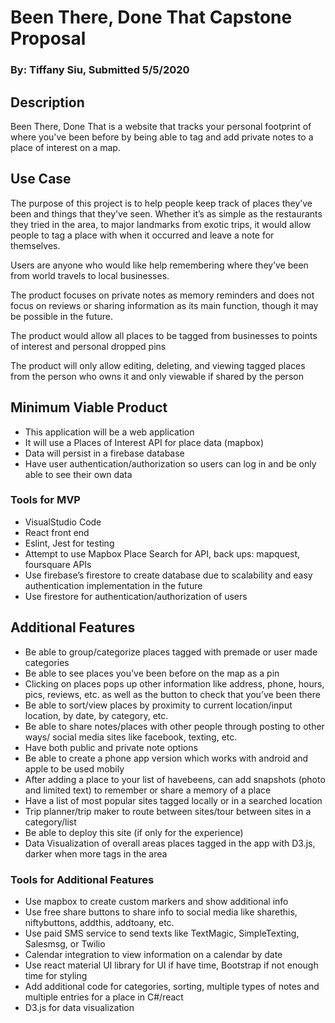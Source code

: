 # Been There, Done That Capstone Proposal
### By: Tiffany Siu, Submitted 5/5/2020

## Description
Been There, Done That is a website that tracks your personal footprint of where you've been before by being able to tag and add private notes to a place of interest on a map.

## Use Case
The purpose of this project is to help people keep track of places they’ve been and things that they’ve seen.  Whether it’s as simple as the restaurants they tried in the area, to major landmarks from exotic trips, it would allow people to tag a place with when it occurred and leave a note for themselves.

Users are anyone who would like help remembering where they’ve been from world travels to local businesses.

The product focuses on private notes as memory reminders and does not focus on reviews or sharing information as its main function, though it may be possible in the future.

The product would allow all places to be tagged from businesses to points of interest and personal dropped pins

The product will only allow editing, deleting, and viewing tagged places  from the person who owns it and only viewable if shared by the person

## Minimum Viable Product
 * This application will be a web application
 * It will use a Places of Interest API for place data (mapbox)
 * Data will persist in a firebase database
 * Have user authentication/authorization so users can log in and be only able to see their own data

### Tools for MVP
 * VisualStudio Code
 * React front end 
 * Eslint, Jest for testing
 * Attempt to use Mapbox Place Search for API, back ups: mapquest, foursquare APIs
 * Use firebase’s firestore to create database due to scalability and easy authentication implementation in the future
 * Use firestore for authentication/authorization of users

## Additional Features

 * Be able to group/categorize places tagged with premade or user made categories
 * Be able to see places you’ve been before on the map as a pin
 * Clicking on places pops up other information like address, phone, hours, pics, reviews, etc. as well as the button to check that you’ve been there
 * Be able to sort/view places by proximity to current location/input location, by date, by category, etc.
 * Be able to share notes/places with other people through posting to other ways/ social media sites like facebook, texting, etc.
 * Have both public and private note options
 * Be able to create a phone app version which works with android and apple to be used mobily 
 * After adding a place to your list of havebeens, can add snapshots (photo and limited text) to remember or share a memory of a place
 * Have a list of most popular sites tagged locally or in a searched location
 * Trip planner/trip maker to route between sites/tour between sites in a category/list
 * Be able to deploy this site (if only for the experience)
 * Data Visualization of overall areas places tagged in the app with D3.js, darker when more tags in the area

### Tools for Additional Features
 * Use mapbox to create custom markers and show additional info
 * Use free share buttons to share info to social media like sharethis, niftybuttons, addthis, addtoany, etc.
 * Use paid SMS service to send texts like TextMagic, SimpleTexting, Salesmsg, or Twilio
 * Calendar integration to view information on a calendar by date
 * Use react material UI library for UI if have time, Bootstrap if not enough time for styling
 * Add additional code for categories, sorting, multiple types of notes and multiple entries for a place in C#/react
 * D3.js for data visualization
